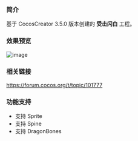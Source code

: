 ### 简介
基于 CocosCreator 3.5.0 版本创建的 **受击闪白** 工程。

### 效果预览
![image](../../../gif/202202/2022022404.gif)

### 相关链接
https://forum.cocos.org/t/topic/101777

### 功能支持
- 支持 Sprite    
- 支持 Spine
- 支持 DragonBones